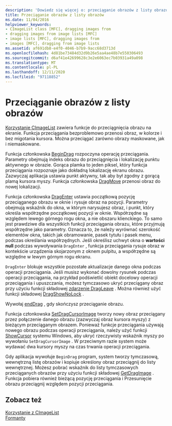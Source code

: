 ```yaml
---
description: 'Dowiedz się więcej o: przeciąganie obrazów z listy obrazów'
title: Przeciąganie obrazów z listy obrazów
ms.date: 11/04/2016
helpviewer_keywords:
- CImageList class [MFC], dragging images from
- dragging images from image lists [MFC]
- image lists [MFC], dragging images from
- images [MFC], dragging from image lists
ms.assetid: af691db8-e4f0-4046-b7b9-9acc68d3713d
ms.openlocfilehash: 4d81be73484d32d9b26e5aa4ae48b7e550306493
ms.sourcegitcommit: d6af41e42699628c3e2e6063ec7b03931a49a098
ms.translationtype: MT
ms.contentlocale: pl-PL
ms.lasthandoff: 12/11/2020
ms.locfileid: "97118852"
---
```

# <a name="dragging-images-from-an-image-list"></a>Przeciąganie obrazów z listy obrazów

[Korzystanie CImageList](reference/cimagelist-class.md) zawiera funkcje do przeciągnięcia obrazu na ekranie. Funkcja przeciągania bezproblemowo przenosi obraz, w kolorze i bez migotania kursora. Można przeciągać zarówno obrazy maskowane, jak i niemaskowane.

Funkcja członkowska [BeginDrag](reference/cimagelist-class.md#begindrag) rozpoczyna operację przeciągania. Parametry obejmują indeks obrazu do przeciągnięcia i lokalizację punktu aktywnego w obrazie. Gorąca plamka to jeden piksel, który funkcja przeciągania rozpoznaje jako dokładną lokalizację ekranu obrazu. Zazwyczaj aplikacja ustawia punkt aktywny, tak aby był zgodny z gorącą plamą kursora myszy. Funkcja członkowska [DragMove](reference/cimagelist-class.md#dragmove) przenosi obraz do nowej lokalizacji.

Funkcja członkowska [DragEnter](reference/cimagelist-class.md#dragenter) ustawia początkową pozycję przeciąganego obrazu w oknie i rysuje obraz na pozycji. Parametry obejmują wskaźnik do okna, w którym narysujesz obraz, i punkt, który określa współrzędne początkowej pozycji w oknie. Współrzędne są względem lewego górnego rogu okna, a nie obszaru klienckiego. To samo jest prawdziwe dla wszystkich funkcji przeciągania obrazu, które przyjmują współrzędne jako parametry. Oznacza to, że należy wyrównać szerokość elementów okna, takich jak obramowanie, pasek tytułu i pasek menu, podczas określania współrzędnych. Jeśli określisz uchwyt okna o **wartości null** podczas wywoływania `DragEnter` , funkcja przeciągania rysuje obraz w kontekście urządzenia skojarzonym z oknem pulpitu, a współrzędne są względne w lewym górnym rogu ekranu.

`DragEnter` blokuje wszystkie pozostałe aktualizacje danego okna podczas operacji przeciągania. Jeśli musisz wykonać dowolny rysunek podczas operacji przeciągania, na przykład podświetlić obiekt docelowy operacji przeciągania i upuszczania, możesz tymczasowo ukryć przeciągany obraz przy użyciu funkcji składowej [zdarzenie DragLeave](reference/cimagelist-class.md#dragleave) . Można również użyć funkcji składowej [DragShowNoLock](reference/cimagelist-class.md#dragshownolock) .

Wywołaj [endDrag](reference/cimagelist-class.md#enddrag) , gdy skończysz przeciąganie obrazu.

Funkcja członkowska [SetDragCursorImage](reference/cimagelist-class.md#setdragcursorimage) tworzy nowy obraz przeciągany przez połączenie danego obrazu (zazwyczaj obraz kursora myszy) z bieżącym przeciąganym obrazem. Ponieważ funkcje przeciągania używają nowego obrazu podczas operacji przeciągania, należy użyć funkcji [ShowCursor](/windows/win32/api/winuser/nf-winuser-showcursor) systemu Windows, aby ukryć rzeczywisty wskaźnik myszy po wywołaniu `SetDragCursorImage` . W przeciwnym razie system może wydawać dwa kursory myszy na czas trwania operacji przeciągania.

Gdy aplikacja wywołuje `BeginDrag` program, system tworzy tymczasową, wewnętrzną listę obrazów i kopiuje określony obraz przeciągnij do listy wewnętrznej. Możesz pobrać wskaźnik do listy tymczasowych przeciąganych obrazów przy użyciu funkcji składowej [GetDragImage](reference/cimagelist-class.md#getdragimage) . Funkcja pobiera również bieżącą pozycję przeciągania i Przesunięcie obrazu przeciągnij względem pozycji przeciągania.

## <a name="see-also"></a>Zobacz też

[Korzystanie z CImageList](using-cimagelist.md)<br/>
[Formanty](controls-mfc.md)

